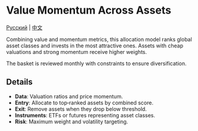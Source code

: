 # Value Momentum Across Assets
[Русский](README_ru.md) | [中文](README_cn.md)

Combining value and momentum metrics, this allocation model ranks global asset classes and invests in the most attractive ones. Assets with cheap valuations and strong momentum receive higher weights.

The basket is reviewed monthly with constraints to ensure diversification.

## Details

- **Data**: Valuation ratios and price momentum.
- **Entry**: Allocate to top‑ranked assets by combined score.
- **Exit**: Remove assets when they drop below threshold.
- **Instruments**: ETFs or futures representing asset classes.
- **Risk**: Maximum weight and volatility targeting.

